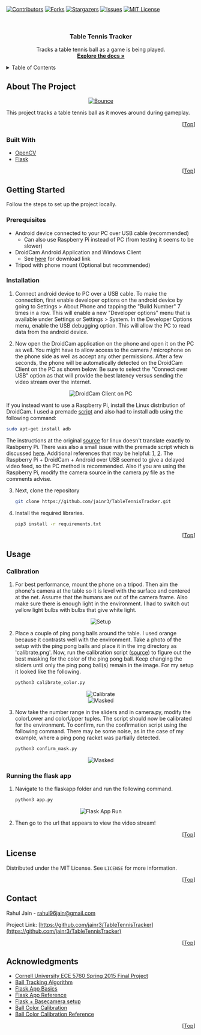 <div id="top"></div>

[![Contributors][contributors-shield]][contributors-url]
[![Forks][forks-shield]][forks-url]
[![Stargazers][stars-shield]][stars-url]
[![Issues][issues-shield]][issues-url]
[![MIT License][license-shield]][license-url]

<br/>
<div align="center">
<h3 align="center">Table Tennis Tracker</h3>
  <p align="center">
    Tracks a table tennis ball as a game is being played.
    <br/>
    <a href="https://github.com/jainr3/TableTennisTracker"><strong>Explore the docs »</strong></a>
    <br/>
  </p>
</div>

<details>
  <summary>Table of Contents</summary>
  <ol>
    <li>
      <a href="#about-the-project">About The Project</a>
      <ul>
        <li><a href="#built-with">Built With</a></li>
      </ul>
    </li>
    <li>
      <a href="#getting-started">Getting Started</a>
      <ul>
        <li><a href="#prerequisites">Prerequisites</a></li>
        <li><a href="#installation">Installation</a></li>
      </ul>
    </li>
    <li><a href="#usage">Usage</a></li>
    <li><a href="#license">License</a></li>
    <li><a href="#contact">Contact</a></li>
    <li><a href="#acknowledgments">Acknowledgments</a></li>
  </ol>
</details>

## About The Project

<div align="center">
  <a href="https://github.com/jainr3/TableTennisTracker">
    <img src="img/bounce.gif" alt="Bounce">
  </a>
</div>

This project tracks a table tennis ball as it moves around during gameplay.

<p align="right">[<a href="#top">Top</a>]</p>

### Built With

* [OpenCV](https://opencv.org/)
* [Flask](https://flask.palletsprojects.com/en/2.0.x/)

<p align="right">[<a href="#top">Top</a>]</p>

## Getting Started

Follow the steps to set up the project locally.

### Prerequisites

* Android device connected to your PC over USB cable (recommended)
  * Can also use Raspberry Pi instead of PC (from testing it seems to be slower)
* DroidCam Android Application and Windows Client
  * See [here](https://www.dev47apps.com/) for download link
* Tripod with phone mount (Optional but recommended)

### Installation

1. Connect android device to PC over a USB cable. To make the connection, first enable developer options on the android device by going to Settings > About Phone and tapping the "Build Number" 7 times in a row. This will enable a new "Developer options" menu that is available under Settings or Settings > System. In the Developer Options menu, enable the USB debugging option. This will allow the PC to read data from the android device.

2. Now open the DroidCam application on the phone and open it on the PC as well. You might have to allow access to the camera / microphone on the phone side as well as accept any other permissions. After a few seconds, the phone will be automatically detected on the DroidCam Client on the PC as shown below. Be sure to select the "Connect over USB" option as that will provide the best latency versus sending the video stream over the internet.

<div align="center">
  <img src="img/droidcam_client_pc.png" alt="DroidCam Client on PC">
</div>

If you instead want to use a Raspberry Pi, install the Linux distribution of DroidCam. I used a premade [script](https://github.com/IM-TechieScientist/droidcam-raspberrypi-auto-install) and also had to install adb using the following command:
```sh
sudo apt-get install adb
```
The instructions at the original [source](https://www.dev47apps.com/droidcam/linux/) for linux doesn't translate exactly to Rasbperry Pi. There was also a small issue with the premade script which is discussed [here](https://github.com/IM-TechieScientist/droidcam-raspberrypi-auto-install/issues/2). Additional references that may be helpful: [1](https://github.com/dev47apps/droidcam), [2](https://github.com/dev47apps/droidcam/issues/6). The Raspberry Pi + DroidCam + Android over USB seemed to give a delayed video feed, so the PC method is recommended. Also if you are using the Raspberry Pi, modify the camera source in the camera.py file as the comments advise.

3. Next, clone the repository
   ```sh
   git clone https://github.com/jainr3/TableTennisTracker.git
   ```
4. Install the required libraries.
   ```sh
   pip3 install -r requirements.txt
   ```

<p align="right">[<a href="#top">Top</a>]</p>

## Usage

### Calibration

1. For best performance, mount the phone on a tripod. Then aim the phone's camera at the table so it is level with the surface and centered at the net. Assume that the humans are out of the camera frame. Also make sure there is enough light in the environment. I had to switch out yellow light bulbs with bulbs that give white light.

<div align="center">
  <img src="img/setup.png" alt="Setup">
</div>

2. Place a couple of ping pong balls around the table. I used orange because it contrasts well with the environment. Take a photo of the setup with the ping pong balls and place it in the img directory as 'calibrate.png'. Now, run the calibration script ([source](https://stackoverflow.com/a/59906154)) to figure out the best masking for the color of the ping pong ball. Keep changing the sliders until only the ping pong ball(s) remain in the image. For my setup it looked like the following.

   ```sh
   python3 calibrate_color.py
   ```

<div align="center">
  <img src="img/calibrate.png" alt="Calibrate">
</div>

<div align="center">
  <img src="img/masked.png" alt="Masked">
</div>

3. Now take the number range in the sliders and in camera.py, modify the colorLower and colorUpper tuples. The script should now be calibrated for the environment. To confirm, run the confirmation script using the following command. There may be some noise, as in the case of my example, where a ping pong racket was partially detected.

   ```sh
   python3 confirm_mask.py
   ```

<div align="center">
  <img src="img/masked_confirm.png" alt="Masked">
</div>

### Running the flask app

1. Navigate to the flaskapp folder and run the following command.
   ```sh
   python3 app.py
   ```

<div align="center">
  <img src="img/flask_app_run.png" alt="Flask App Run">
</div>

2. Then go to the url that appears to view the video stream!

<p align="right">[<a href="#top">Top</a>]</p>

## License

Distributed under the MIT License. See `LICENSE` for more information.

<p align="right">[<a href="#top">Top</a>]</p>

## Contact

Rahul Jain - rahul96jain@gmail.com

Project Link: [https://github.com/jainr3/TableTennisTracker](https://github.com/jainr3/TableTennisTracker)

<p align="right">[<a href="#top">Top</a>]</p>

## Acknowledgments

* [Cornell University ECE 5760 Spring 2015 Final Project](https://people.ece.cornell.edu/land/courses/ece5760/FinalProjects/s2015/ttt/ttt/ttt/index.html#top)
* [Ball Tracking Algorithm](https://www.pyimagesearch.com/2015/09/14/ball-tracking-with-opencv/)
* [Flask App Basics](https://www.pyimagesearch.com/2019/09/02/opencv-stream-video-to-web-browser-html-page/)
* [Flask App Reference](https://towardsdatascience.com/video-streaming-in-web-browsers-with-opencv-flask-93a38846fe00)
* [Flask + Basecamera setup](https://blog.miguelgrinberg.com/post/flask-video-streaming-revisited)
* [Ball Color Calibration](https://newbedev.com/choosing-the-correct-upper-and-lower-hsv-boundaries-for-color-detection-with-cv-inrange-opencv)
* [Ball Color Calibration Reference](https://www.pyimagesearch.com/2014/08/04/opencv-python-color-detection/)

<p align="right">[<a href="#top">Top</a>]</p>

[contributors-shield]: https://img.shields.io/github/contributors/jainr3/TableTennisTracker.svg?style=for-the-badge
[contributors-url]: https://github.com/jainr3/TableTennisTracker/graphs/contributors
[forks-shield]: https://img.shields.io/github/forks/jainr3/TableTennisTracker.svg?style=for-the-badge
[forks-url]: https://github.com/jainr3/TableTennisTracker/network/members
[stars-shield]: https://img.shields.io/github/stars/jainr3/TableTennisTracker.svg?style=for-the-badge
[stars-url]: https://github.com/jainr3/TableTennisTracker/stargazers
[issues-shield]: https://img.shields.io/github/issues/jainr3/TableTennisTracker.svg?style=for-the-badge
[issues-url]: https://github.com/jainr3/TableTennisTracker/issues
[license-shield]: https://img.shields.io/github/license/jainr3/TableTennisTracker.svg?style=for-the-badge
[license-url]: https://github.com/jainr3/TableTennisTracker/blob/master/LICENSE.txt